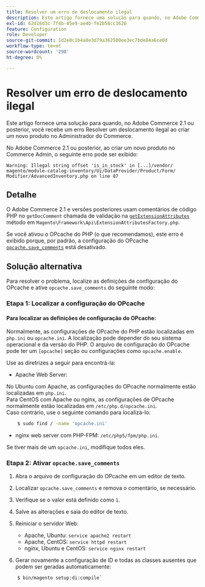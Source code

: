 ```yaml
---
title: Resolver um erro de deslocamento ilegal
description: Este artigo fornece uma solução para quando, no Adobe Commerce 2.1 ou posterior, você recebe um erro Resolver um deslocamento ilegal ao criar um novo produto no Administrador do Commerce.
exl-id: 62d16d3c-7f4b-45e9-ae4b-fe2b58cc3620
feature: Configuration
role: Developer
source-git-commit: 1d2e0c1b4a8e3d79a362500ee3ec7bde84a6ce0d
workflow-type: tm+mt
source-wordcount: '298'
ht-degree: 0%

---
```


# Resolver um erro de deslocamento ilegal

Este artigo fornece uma solução para quando, no Adobe Commerce 2.1 ou posterior, você recebe um erro Resolver um deslocamento ilegal ao criar um novo produto no Administrador do Commerce.

No Adobe Commerce 2.1 ou posterior, ao criar um novo produto no Commerce Admin, o seguinte erro pode ser exibido:

```text
Warning: Illegal string offset 'is_in_stock' in [...]/vendor/
magento/module-catalog-inventory/Ui/DataProvider/Product/Form/
Modifier/AdvancedInventory.php on line 87
```

## Detalhe

O Adobe Commerce 2.1 e versões posteriores usam comentários de código PHP no `getDocComment` chamada de validação na [`getExtensionAttributes`](https://github.com/magento/magento2/blob/2.3/lib/internal/Magento/Framework/Api/ExtensionAttributesFactory.php#L64-L73) método em `Magento\Framework\Api\ExtensionAttributesFactory.php`.

Se você ativou o OPcache do PHP (o que recomendamos), este erro é exibido porque, por padrão, a configuração do OPcache [`opcache.save_comments`](http://php.net/manual/en/opcache.configuration.php#ini.opcache.save_comments) está desativado.

## Solução alternativa

Para resolver o problema, localize as definições de configuração do OPcache e ative `opcache.save_comments` do seguinte modo:

### Etapa 1: Localizar a configuração do OPcache

#### Para localizar as definições de configuração do OPcache:

Normalmente, as configurações de OPcache do PHP estão localizadas em `php.ini` ou `opcache.ini`. A localização pode depender do seu sistema operacional e da versão do PHP. O arquivo de configuração do OPcache pode ter um `[opcache]` seção ou configurações como `opcache.enable`.

Use as diretrizes a seguir para encontrá-la:

* Apache Web Server:<br>

No Ubuntu com Apache, as configurações do OPcache normalmente estão localizadas em `php.ini`.<br>
Para CentOS com Apache ou nginx, as configurações de OPcache normalmente estão localizadas em `/etc/php.d/opcache.ini`.<br>
Caso contrário, use o seguinte comando para localizá-lo:

```bash
    $ sudo find / -name 'opcache.ini'
```

* nginx web server com PHP-FPM: `/etc/php5/fpm/php.ini`.

Se tiver mais de um `opcache.ini`, modifique todos eles.


### Etapa 2: Ativar `opcache.save_comments`

1. Abra o arquivo de configuração do OPcache em um editor de texto.
1. Localizar `opcache.save_comments` e remova o comentário, se necessário.
1. Verifique se o valor está definido como `1`.
1. Salve as alterações e saia do editor de texto.
1. Reiniciar o servidor Web:

   * Apache, Ubuntu: `service apache2 restart`
   * Apache, CentOS: `service httpd restart`
   * nginx, Ubuntu e CentOS: `service nginx restart`

1. Gerar novamente a configuração de ID e todas as classes ausentes que podem ser geradas automaticamente:

```bash
    $ bin/magento setup:di:compile`
```
